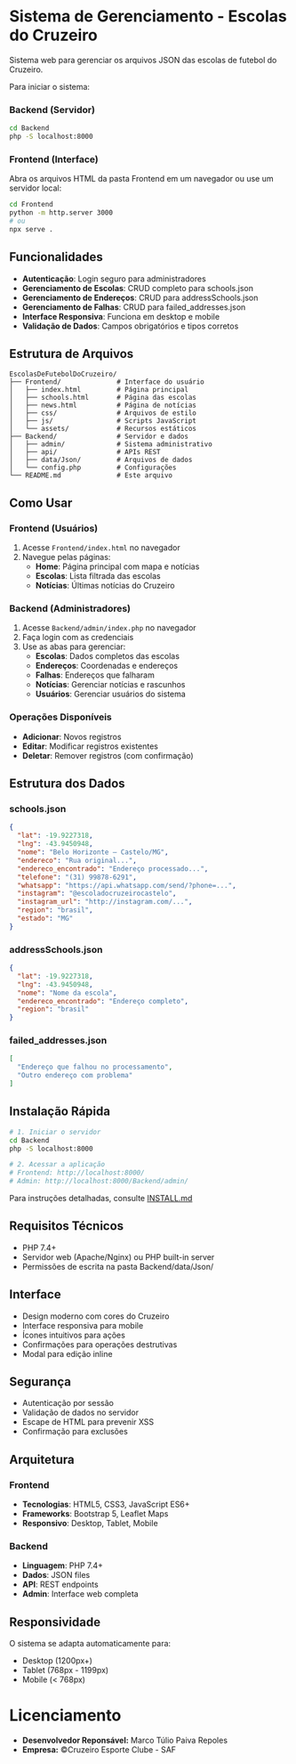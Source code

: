 # Sistema de Gerenciamento - Escolas do Cruzeiro

Sistema web para gerenciar os arquivos JSON das escolas de futebol do Cruzeiro.

Para iniciar o sistema:

### Backend (Servidor)
```bash
cd Backend
php -S localhost:8000
```

### Frontend (Interface)
Abra os arquivos HTML da pasta Frontend em um navegador ou use um servidor local:
```bash
cd Frontend
python -m http.server 3000
# ou
npx serve .
```

## Funcionalidades

- **Autenticação**: Login seguro para administradores
- **Gerenciamento de Escolas**: CRUD completo para schools.json
- **Gerenciamento de Endereços**: CRUD para addressSchools.json
- **Gerenciamento de Falhas**: CRUD para failed_addresses.json
- **Interface Responsiva**: Funciona em desktop e mobile
- **Validação de Dados**: Campos obrigatórios e tipos corretos

## Estrutura de Arquivos

```
EscolasDeFutebolDoCruzeiro/
├── Frontend/              # Interface do usuário
│   ├── index.html         # Página principal
│   ├── schools.html       # Página das escolas
│   ├── news.html          # Página de notícias
│   ├── css/               # Arquivos de estilo
│   ├── js/                # Scripts JavaScript
│   └── assets/            # Recursos estáticos
├── Backend/               # Servidor e dados
│   ├── admin/             # Sistema administrativo
│   ├── api/               # APIs REST
│   ├── data/Json/         # Arquivos de dados
│   └── config.php         # Configurações
└── README.md              # Este arquivo
```



## Como Usar

### Frontend (Usuários)
1. Acesse `Frontend/index.html` no navegador
2. Navegue pelas páginas:
   - **Home**: Página principal com mapa e notícias
   - **Escolas**: Lista filtrada das escolas
   - **Notícias**: Últimas notícias do Cruzeiro

### Backend (Administradores)
1. Acesse `Backend/admin/index.php` no navegador
2. Faça login com as credenciais
3. Use as abas para gerenciar:
   - **Escolas**: Dados completos das escolas
   - **Endereços**: Coordenadas e endereços
   - **Falhas**: Endereços que falharam
   - **Notícias**: Gerenciar notícias e rascunhos
   - **Usuários**: Gerenciar usuários do sistema

### Operações Disponíveis

- **Adicionar**: Novos registros
- **Editar**: Modificar registros existentes
- **Deletar**: Remover registros (com confirmação)

## Estrutura dos Dados

### schools.json

```json
{
  "lat": -19.9227318,
  "lng": -43.9450948,
  "nome": "Belo Horizonte – Castelo/MG",
  "endereco": "Rua original...",
  "endereco_encontrado": "Endereço processado...",
  "telefone": "(31) 99878-6291",
  "whatsapp": "https://api.whatsapp.com/send/?phone=...",
  "instagram": "@escoladocruzeirocastelo",
  "instagram_url": "http://instagram.com/...",
  "region": "brasil",
  "estado": "MG"
}
```

### addressSchools.json

```json
{
  "lat": -19.9227318,
  "lng": -43.9450948,
  "nome": "Nome da escola",
  "endereco_encontrado": "Endereço completo",
  "region": "brasil"
}
```

### failed_addresses.json

```json
[
  "Endereço que falhou no processamento",
  "Outro endereço com problema"
]
```

## Instalação Rápida

```bash
# 1. Iniciar o servidor
cd Backend
php -S localhost:8000

# 2. Acessar a aplicação
# Frontend: http://localhost:8000/
# Admin: http://localhost:8000/Backend/admin/
```

Para instruções detalhadas, consulte [INSTALL.md](INSTALL.md)

## Requisitos Técnicos

- PHP 7.4+
- Servidor web (Apache/Nginx) ou PHP built-in server
- Permissões de escrita na pasta Backend/data/Json/

## Interface

- Design moderno com cores do Cruzeiro
- Interface responsiva para mobile
- Ícones intuitivos para ações
- Confirmações para operações destrutivas
- Modal para edição inline

## Segurança

- Autenticação por sessão
- Validação de dados no servidor
- Escape de HTML para prevenir XSS
- Confirmação para exclusões

## Arquitetura

### Frontend
- **Tecnologias**: HTML5, CSS3, JavaScript ES6+
- **Frameworks**: Bootstrap 5, Leaflet Maps
- **Responsivo**: Desktop, Tablet, Mobile

### Backend
- **Linguagem**: PHP 7.4+
- **Dados**: JSON files
- **API**: REST endpoints
- **Admin**: Interface web completa

## Responsividade

O sistema se adapta automaticamente para:

- Desktop (1200px+)
- Tablet (768px - 1199px)
- Mobile (< 768px)


# Licenciamento

- **Desenvolvedor Reponsável:** Marco Túlio Paiva Repoles
- **Empresa:** &copy;Cruzeiro Esporte Clube - SAF
